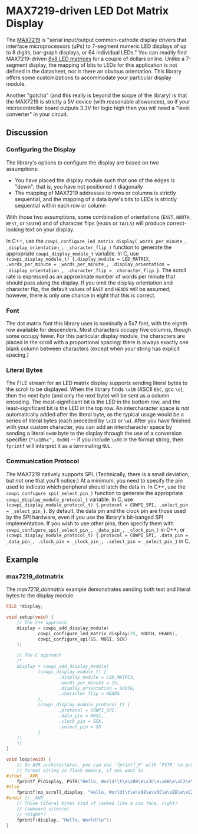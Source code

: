 # MAX7219-driven LED Dot Matrix Display

The [MAX7219](https://www.analog.com/media/en/technical-documentation/data-sheets/max7219-max7221.pdf) is "serial
input/output common-cathode display drivers that interface microprocessors (µPs) to 7-segment numeric LED displays of up
to 8 digits, bar-graph displays, or 64 individual LEDs."
You can readily find MAX7219-driven
[8x8 LED matrices](https://www.google.com/search?q=max7219+led+matrix) for a couple of dollars online.
Unlike a 7-segment display, the mapping of bits to LEDs for this application is not defined in the datasheet, nor is
there an obvious orientation.
This library offers some customizations to accommodate your particular display module.

Another "gotcha" (and this really is beyond the scope of the library) is that the MAX7219 is strictly a 5V device (with
reasonable allowances), so if your microcontroller board outputs 3.3V for logic high then you will need a "level
converter" in your circuit.

## Discussion

### Configuring the Display

The library's options to configure the display are based on two assumptions:

- You have placed the display module such that one of the edges is "down"; that is, you have not positioned it
  diagonally
- The mapping of MAX7219 addresses to rows or columns is strictly sequential, and the mapping of a data byte's bits to
  LEDs is strictly sequential within each row or column

With those two assumptions, some combination of orientations (`EAST`, `NORTH`, `WEST`, or `SOUTH`) and of character
flips (`HEADS` or `TAILS`) will produce correct-looking text on your display.

In C++, use the `cowpi_configure_led_matrix_display(_words_per_minute_, _display_orientation_, _character_flip_)`
function to generate the appropriate `cowpi_display_module_t` variable.
In C, use
`(cowpi_display_module_t) {.display_module = LED_MATRIX, .words_per_minute = _words_per_minute_, .display_orientation = _display_orientation_, .character_flip = _character_flip_}`.
The scroll rate is expressed as an approximate number of words per minute that should pass along the display.
If you omit the display orientation and character flip, the default values of `EAST` and `HEADS` will be assumed;
however, there is only one chance in eight that this is correct.

### Font

The dot matrix font this library uses is nominally a 5x7 font, with the eighth row available for descenders.
Most characters occupy five columns, though some occupy fewer.
For this particular display module, the characters are placed in the scroll with a proportional spacing:
there is always exactly one blank column between characters (except when your string has explicit spacing.)

### Literal Bytes

The FILE stream for an LED matrix display supports sending literal bytes to the scroll to be displayed.
When the library finds `\x1B` (ASCII `ESC`, gcc `\e`), then the next byte (and only the next byte) will be sent as a
column encoding.
The most-significant bit is the LED in the bottom row, and the least-significant bit is the LED in the top row.
An intercharacter space is *not* automatically added after the literal byte, as the typical usage would be a series of
literal bytes (each preceded by `\x1B` or `\e`).
After you have finished with your custom character, you can add an intercharacter space by sending a literal `0x00` byte
to the display through the use of a conversion specifier (`"\x1B%c", 0x00`) -- if you include `\x00` in the format
string, then `fprintf` will interpret it as a terminating `NUL`.

### Communication Protocol

The MAX7219 natively supports SPI.
(Technically, there is a small deviation, but not one that you'll notice.)
At a minimum, you need to specify the pin used to indicate which peripheral should latch the data in.
In C++, use the `cowpi_configure_spi(_select_pin_)` function to generate the
appropriate `cowpi_display_module_protocol_t` variable.
In C, use `(cowpi_display_module_protocol_t) {.protocol = COWPI_SPI, .select_pin = _select_pin_}`.
By default, the data pin and the clock pin are those used by the SPI hardware, even if you use the library's bit-banged
SPI implementation.
If you wish to use other pins, then specify them with `cowpi_configure_spi(_select_pin_, _data_pin_, _clock_pin_)` in
C++, or
`(cowpi_display_module_protocol_t) {.protocol = COWPI_SPI, .data_pin = _data_pin_, .clock_pin = _clock_pin_, .select_pin = _select_pin_}`
in C.

## Example

### max7219_dotmatrix

The *max7219_dotmatrix* example demonstrates sending both text and literal bytes to the display module.

```c++
FILE *display;

void setup(void) {
    // The C++ approach
    display = cowpi_add_display_module(
            cowpi_configure_led_matrix_display(25, SOUTH, HEADS),
            cowpi_configure_spi(SS, MOSI, SCK)
    );

    // The C approach
    /*
    display = cowpi_add_display_module(
            (cowpi_display_module_t) {
                    .display_module = LED_MATRIX,
                    .words_per_minute = 25,
                    .display_orientation = SOUTH,
                    .character_flip = HEADS
            },
            (cowpi_display_module_protocol_t) {
                    .protocol = COWPI_SPI,
                    .data_pin = MOSI,
                    .clock_pin = SCK,
                    .select_pin = SS
            }
    );
    */
}

void loop(void) {
    // On AVR architectures, you can use `fprintf_P` with `PSTR` to put the
    // format string in flash memory, if you want to
#ifdef __AVR__
    fprintf_P(display, PSTR("Hello, World!\t\e\x08\e\x3C\e\xEB\e\xC2\e\xEB\e\x3C\e\x08\t"));
#else
    fprintf(no_scroll_display, "Hello, World!\t\e\x08\e\x3C\e\xEB\e\xC2\e\xEB\e\x3C\e\x08\t");
#endif //__AVR__
    // Those literal bytes kind of looked like a cow face, right?
    // (awkward silence)
    // *Right*?
    fprintf(display, "Hello, World!\n");
}
```